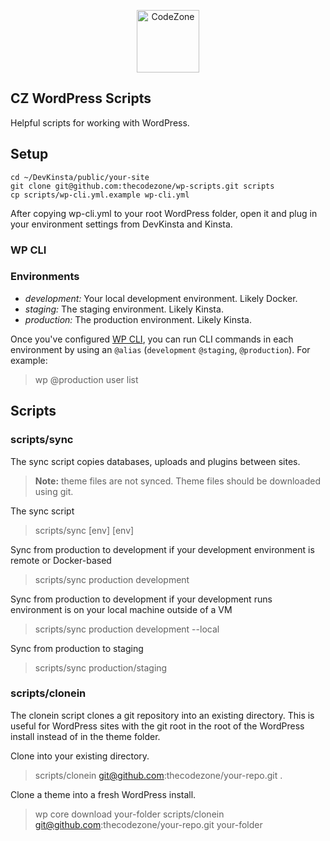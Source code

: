 
<p align="center">
  <a href="https://codezone.io/">
    <img alt="CodeZone" src="https://prismic-io.s3.amazonaws.com/codezone/5f2169a6-d854-478d-b0d4-93e8b18d0bb7_cz-lines-orange-dark.svg" height="100">
  </a>
</p>


CZ WordPress Scripts
--------------------

Helpful scripts for working with WordPress. 

## Setup

```
cd ~/DevKinsta/public/your-site
git clone git@github.com:thecodezone/wp-scripts.git scripts
cp scripts/wp-cli.yml.example wp-cli.yml
```

After copying wp-cli.yml to your root WordPress folder, open it and plug in your environment settings from DevKinsta and Kinsta. 

### WP CLI

### Environments

- *development:* Your local development environment. Likely Docker. 
- *staging:* The staging environment. Likely Kinsta. 
- *production:* The production environment. Likely Kinsta. 

Once you've configured [WP CLI](https://developer.wordpress.org/cli/commands/), you can run CLI commands in each environment by using an `@alias` (`development` `@staging`, `@production`). For example:

> wp @production user list 

## Scripts

### scripts/sync

The sync script copies databases, uploads and plugins between sites. 

> **Note:** theme files are not synced. Theme files should be downloaded using git.

The sync script
> scripts/sync [env] [env]

Sync from production to development if your development environment is remote or Docker-based
> scripts/sync production development

Sync from production to development if your development runs environment is on your local machine outside of a VM
> scripts/sync production development --local

Sync from production to staging
> scripts/sync production/staging

### scripts/clonein

The clonein script clones a git repository into an existing directory. This is useful for WordPress
sites with the git root in the root of the WordPress install instead of in the theme folder.

Clone into your existing directory. 

> scripts/clonein git@github.com:thecodezone/your-repo.git .

Clone a theme into a fresh WordPress install.

> wp core download your-folder
> scripts/clonein git@github.com:thecodezone/your-repo.git your-folder
